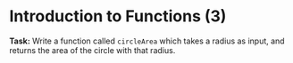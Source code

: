 # Introduction to Functions (3)

**Task:** Write a function called `circleArea` which takes a radius as input, and returns the area of the circle with that radius.
